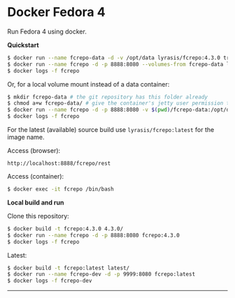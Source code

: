 Docker Fedora 4
===============

Run Fedora 4 using docker.

**Quickstart**

```bash
$ docker run --name fcrepo-data -d -v /opt/data lyrasis/fcrepo:4.3.0 true
$ docker run --name fcrepo -d -p 8888:8080 --volumes-from fcrepo-data lyrasis/fcrepo:4.3.0
$ docker logs -f fcrepo
```

Or, for a local volume mount instead of a data container:

```bash
$ mkdir fcrepo-data # the git repository has this folder already
$ chmod a+w fcrepo-data/ # give the container's jetty user permission to write
$ docker run --name fcrepo -d -p 8888:8080 -v $(pwd)/fcrepo-data:/opt/data lyrasis:fcrepo:4.3.0
$ docker logs -f fcrepo
```

For the latest (available) source build use `lyrasis/fcrepo:latest` for the image name.

Access (browser):

```
http://localhost:8888/fcrepo/rest
```

Access (container):

```bash
$ docker exec -it fcrepo /bin/bash
```

**Local build and run**

Clone this repository:

```bash
$ docker build -t fcrepo:4.3.0 4.3.0/
$ docker run --name fcrepo -d -p 8888:8080 fcrepo:4.3.0
$ docker logs -f fcrepo
```

Latest:

```bash
$ docker build -t fcrepo:latest latest/
$ docker run --name fcrepo-dev -d -p 9999:8080 fcrepo:latest
$ docker logs -f fcrepo-dev
```

---